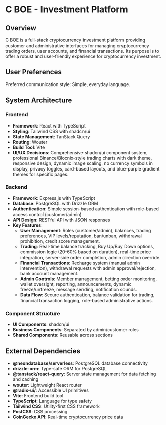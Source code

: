 # C BOE - Investment Platform

## Overview
C BOE is a full-stack cryptocurrency investment platform providing customer and administrative interfaces for managing cryptocurrency trading orders, user accounts, and financial transactions. Its purpose is to offer a robust and user-friendly experience for cryptocurrency investment.

## User Preferences
Preferred communication style: Simple, everyday language.

## System Architecture
### Frontend
- **Framework**: React with TypeScript
- **Styling**: Tailwind CSS with shadcn/ui
- **State Management**: TanStack Query
- **Routing**: Wouter
- **Build Tool**: Vite
- **UI/UX Decisions**: Comprehensive shadcn/ui component system, professional Binance/Blocnix-style trading charts with dark theme, responsive design, dynamic image scaling, no currency symbols in display, privacy toggles, card-based layouts, and blue-purple gradient themes for specific pages.

### Backend
- **Framework**: Express.js with TypeScript
- **Database**: PostgreSQL with Drizzle ORM
- **Authentication**: Simple session-based authentication with role-based access control (customer/admin)
- **API Design**: RESTful API with JSON responses
- **Key Features**:
    - **User Management**: Roles (customer/admin), balances, trading preferences, VIP levels/reputation, ban/unban, withdrawal prohibition, credit score management.
    - **Trading**: Real-time balance tracking, Buy Up/Buy Down options, commission logic (20-60% based on duration), real-time price integration, server-side order completion, admin direction override.
    - **Financial Transactions**: Recharge system (manual admin intervention), withdrawal requests with admin approval/rejection, bank account management.
    - **Admin Controls**: Member management, betting order monitoring, wallet oversight, reporting, announcements, dynamic freeze/unfreeze, message sending, notification sounds.
    - **Data Flow**: Secure authentication, balance validation for trading, financial transaction logging, role-based administrative actions.

### Component Structure
- **UI Components**: shadcn/ui
- **Business Components**: Separated by admin/customer roles
- **Shared Components**: Reusable across sections

## External Dependencies
- **@neondatabase/serverless**: PostgreSQL database connectivity
- **drizzle-orm**: Type-safe ORM for PostgreSQL
- **@tanstack/react-query**: Server state management for data fetching and caching
- **wouter**: Lightweight React router
- **@radix-ui/**: Accessible UI primitives
- **Vite**: Frontend build tool
- **TypeScript**: Language for type safety
- **Tailwind CSS**: Utility-first CSS framework
- **PostCSS**: CSS processing
- **CoinGecko API**: Real-time cryptocurrency price data